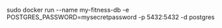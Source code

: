 sudo docker run --name my-fitness-db -e POSTGRES\_PASSWORD=mysecretpassword -p 5432:5432 -d postgres

